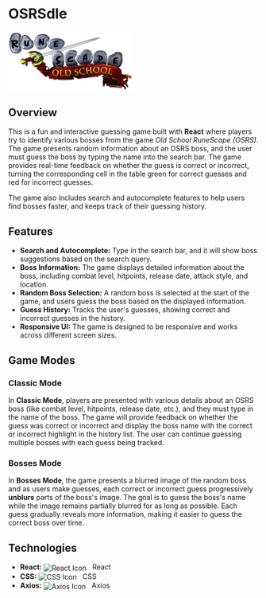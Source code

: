 # OSRSdle

<img src="./src/assets/images/osrs_logo.webp" width="250" alt="OSRS Logo" />

## Overview

This is a fun and interactive guessing game built with **React** where players try to identify various bosses from the game *Old School RuneScape (OSRS)*. The game presents random information about an OSRS boss, and the user must guess the boss by typing the name into the search bar. The game provides real-time feedback on whether the guess is correct or incorrect, turning the corresponding cell in the table green for correct guesses and red for incorrect guesses.

The game also includes search and autocomplete features to help users find bosses faster, and keeps track of their guessing history.

## Features

- **Search and Autocomplete:** Type in the search bar, and it will show boss suggestions based on the search query.
- **Boss Information:** The game displays detailed information about the boss, including combat level, hitpoints, release date, attack style, and location.
- **Random Boss Selection:** A random boss is selected at the start of the game, and users guess the boss based on the displayed information.
- **Guess History:** Tracks the user's guesses, showing correct and incorrect guesses in the history.
- **Responsive UI:** The game is designed to be responsive and works across different screen sizes.

## Game Modes

### Classic Mode

In **Classic Mode**, players are presented with various details about an OSRS boss (like combat level, hitpoints, release date, etc.), and they must type in the name of the boss. The game will provide feedback on whether the guess was correct or incorrect and display the boss name with the correct or incorrect highlight in the history list. The user can continue guessing multiple bosses with each guess being tracked.

### Bosses Mode

In **Bosses Mode**, the game presents a blurred image of the random boss and as users make guesses, each correct or incorrect guess progressively **unblurs** parts of the boss's image. The goal is to guess the boss's name while the image remains partially blurred for as long as possible. Each guess gradually reveals more information, making it easier to guess the correct boss over time.

## Technologies

- **React:** <img src="https://upload.wikimedia.org/wikipedia/commons/a/a7/React-icon.svg" width="50" height="50" style="vertical-align: middle; margin-right: 8px;" alt="React Icon" /> React
- **CSS:** <img src="https://upload.wikimedia.org/wikipedia/commons/thumb/a/ab/Official_CSS_Logo.svg/1280px-Official_CSS_Logo.svg.png" width="50" height="50" style="vertical-align: middle; margin-right: 8px;" alt="CSS Icon" /> CSS
- **Axios:** <img src="https://axios-http.com/static/favicon-16x16.png" width="50" height="50" style="vertical-align: middle; margin-right: 8px;" alt="Axios Icon" /> Axios